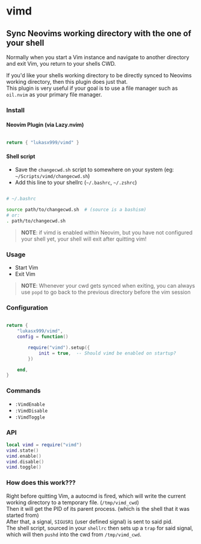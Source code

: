 
# vimd


## Sync Neovims working directory with the one of your shell


Normally when you start a Vim instance and navigate to another directory and exit Vim, you return to your shells CWD.<br>

If you'd like your shells working directory to be directly synced to Neovims working directory, then this plugin does just that.<br>
This plugin is very useful if your goal is to use a file manager such as `oil.nvim` as your primary file manager.<br>



### Install

#### Neovim Plugin (via Lazy.nvim)

```lua

return { "lukasx999/vimd" }

```

#### Shell script


- Save the `changecwd.sh` script to somewhere on your system (eg: `~/Scripts/vimd/changecwd.sh`)
- Add this line to your shellrc (`~/.bashrc`, `~/.zshrc`)

```bash

# ~/.bashrc

source path/to/changecwd.sh  # (source is a bashism)
# or:
. path/to/changecwd.sh

```

> **NOTE**: if vimd is enabled within Neovim, but you have not configured your shell yet, your shell will exit after quitting vim!


### Usage

- Start Vim
- Exit Vim


> **NOTE**: Whenever your cwd gets synced when exiting, you can always use `popd` to go back to the previous directory before the vim session


### Configuration


```lua

return {
    "lukasx999/vimd",
    config = function()

        require("vimd").setup({
            init = true,  -- Should vimd be enabled on startup?
        })

    end,
}

```





### Commands

- `:VimdEnable`
- `:VimdDisable`
- `:VimdToggle`



### API


```lua
local vimd = require("vimd")
vimd.state()
vimd.enable()
vimd.disable()
vimd.toggle()
```



### How does this work???


Right before quitting Vim, a autocmd is fired, which will write the current working directory to a temporary file. (`/tmp/vimd_cwd`)<br>
Then it will get the PID of its parent process. (which is the shell that it was started from)<br>
After that, a signal, `SIGUSR1` (user defined signal) is sent to said pid.<br>
The shell script, sourced in your `shellrc` then sets up a `trap` for said signal, which will then `pushd` into the cwd from `/tmp/vimd_cwd`.<br>



